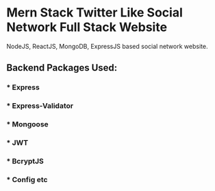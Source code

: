 # Mern Stack Twitter Like Social Network Full Stack Website
NodeJS,  ReactJS, MongoDB, ExpressJS based social network website.
## Backend Packages Used:
### * Express
### * Express-Validator
### * Mongoose
### * JWT
### * BcryptJS
### * Config etc
